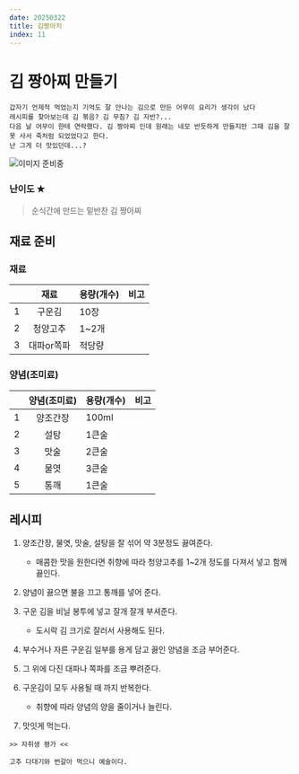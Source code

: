 ```yaml
---
date: 20250322
title: 김짱아치
index: 11
---
```


# 김 짱아찌 만들기

```
갑자기 언제적 먹었는지 기억도 잘 안나는 김으로 만든 어무이 요리가 생각이 났다
레시피를 찾아보는데 김 볶음? 김 무침? 김 자반?...
다음 날 어무이 한테 연락했다. 김 짱아찌 인데 원래는 네모 반듯하게 만들지만 그때 김을 잘 못 사서 죽처럼 되었었다고 한다.
난 그게 더 맛있던데...?
```

![이미지 준비중](<../../_assets/img/이미지 준비중.png>)

### 난이도 ✭
> 순식간에 만드는 밑반찬 김 짱아찌


## 재료 준비
### 재료
||재료|용량(개수)|비고|
|:-:|:-:|:--|:--|
|1|구운김|10장||
|2|청양고추|1~2개||
|3|대파or쪽파|적당량||

### 양념(조미료)
||양념(조미료)|용량(개수)|비고|
|:-:|:-:|:--|:--|
|1|양조간장|100ml||
|2|설탕|1큰술||
|3|맛술|2큰술||
|4|물엿|3큰술||
|5|통깨|1큰술||


## 레시피
1. 양조간장, 물엿, 맛술, 설탕을 잘 섞어 약 3분정도 끓여준다.
    - 매콤한 맛을 원한다면 취향에 따라 청양고추를 1~2개 정도를 다져서 넣고 함께 끓인다.

1. 양념이 끓으면 불을 끄고 통깨를 넣어 준다.

1. 구운 김을 비닐 봉투에 넣고 잘개 잘개 부셔준다.
    - 도시락 김 크기로 잘러서 사용해도 된다.

1. 부수거나 자른 구운김 일부를 용게 담고 끓인 양념을 조금 부어준다.

1. 그 위에 다진 대파나 쪽파를 조금 뿌려준다.

1. 구운김이 모두 사용될 때 까지 반복한다.
    - 취향에 따라 양념의 양을 줄이거나 늘린다.

1. 맛잇게 먹는다.


~~~
>> 자취생 평가 <<

고추 다대기와 번갈아 먹으니 예술이다.
~~~
